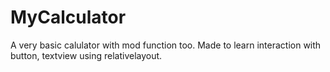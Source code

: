 # MyCalculator
A very basic calulator with mod function too.
Made to learn interaction with button, textview using relativelayout.
